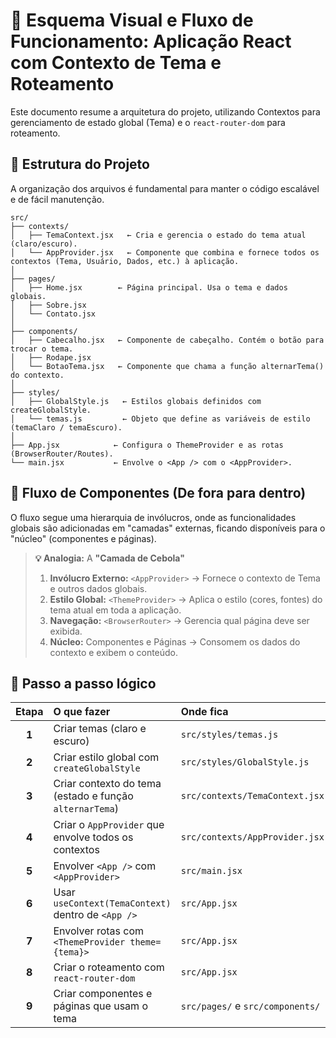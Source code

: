 # 📘 Esquema Visual e Fluxo de Funcionamento: Aplicação React com Contexto de Tema e Roteamento

Este documento resume a arquitetura do projeto, utilizando Contextos para gerenciamento de estado global (Tema) e o `react-router-dom` para roteamento.

## 📁 Estrutura do Projeto

A organização dos arquivos é fundamental para manter o código escalável e de fácil manutenção.

```
src/
├── contexts/
│   ├── TemaContext.jsx   ← Cria e gerencia o estado do tema atual (claro/escuro).
│   └── AppProvider.jsx   ← Componente que combina e fornece todos os contextos (Tema, Usuário, Dados, etc.) à aplicação.
│
├── pages/
│   ├── Home.jsx        ← Página principal. Usa o tema e dados globais.
│   ├── Sobre.jsx
│   └── Contato.jsx
│
├── components/
│   ├── Cabecalho.jsx   ← Componente de cabeçalho. Contém o botão para trocar o tema.
│   ├── Rodape.jsx
│   └── BotaoTema.jsx   ← Componente que chama a função alternarTema() do contexto.
│
├── styles/
│   ├── GlobalStyle.js   ← Estilos globais definidos com createGlobalStyle.
│   └── temas.js         ← Objeto que define as variáveis de estilo (temaClaro / temaEscuro).
│
├── App.jsx            ← Configura o ThemeProvider e as rotas (BrowserRouter/Routes).
└── main.jsx           ← Envolve o <App /> com o <AppProvider>.
```


## 🔁 Fluxo de Componentes (De fora para dentro)

O fluxo segue uma hierarquia de invólucros, onde as funcionalidades globais são adicionadas em "camadas" externas, ficando disponíveis para o "núcleo" (componentes e páginas).

> **💡 Analogia:** A **"Camada de Cebola"**
>
> 1. **Invólucro Externo:** `<AppProvider>` → Fornece o contexto de Tema e outros dados globais.
> 2. **Estilo Global:** `<ThemeProvider>` → Aplica o estilo (cores, fontes) do tema atual em toda a aplicação.
> 3. **Navegação:** `<BrowserRouter>` → Gerencia qual página deve ser exibida.
> 4. **Núcleo:** Componentes e Páginas → Consomem os dados do contexto e exibem o conteúdo.

## 🧠 Passo a passo lógico

| Etapa | O que fazer | Onde fica |
| :---: | :--- | :--- |
| **1** | Criar temas (claro e escuro) | `src/styles/temas.js` |
| **2** | Criar estilo global com `createGlobalStyle` | `src/styles/GlobalStyle.js` |
| **3** | Criar contexto do tema (estado e função `alternarTema`) | `src/contexts/TemaContext.jsx` |
| **4** | Criar o `AppProvider` que envolve todos os contextos | `src/contexts/AppProvider.jsx` |
| **5** | Envolver `<App />` com `<AppProvider>` | `src/main.jsx` |
| **6** | Usar `useContext(TemaContext)` dentro de `<App />` | `src/App.jsx` |
| **7** | Envolver rotas com `<ThemeProvider theme={tema}>` | `src/App.jsx` |
| **8** | Criar o roteamento com `react-router-dom` | `src/App.jsx` |
| **9** | Criar componentes e páginas que usam o tema | `src/pages/` e `src/components/` |
